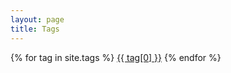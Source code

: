 ```yaml
---
layout: page
title: Tags
---
```

<div id='tag_cloud'>
	{% for tag in site.tags %}
	<a href="/tag#{{ tag[0] }}" title="{{ tag[0] }}" rel="{{ tag[1].size }}">{{ tag[0] }}</a>
	{% endfor %}
</div>
<script src="/js/jquery.tagcloud.js" type="text/javascript" charset="utf-8"></script>
<script language="javascript">
	$.fn.tagcloud.defaults = {
		size: {start: 0.9, end: 2, unit: 'em'},
		color: {start: '#BBB', end: '#333'}
	};
	$(function () {
		$('#tag_cloud a').tagcloud();
	});
</script>